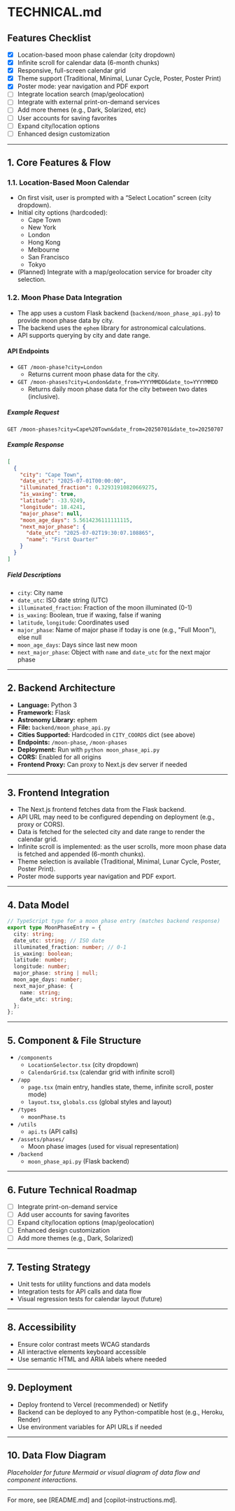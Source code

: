 # TECHNICAL.md

## Features Checklist

- [x] Location-based moon phase calendar (city dropdown)
- [x] Infinite scroll for calendar data (6-month chunks)
- [x] Responsive, full-screen calendar grid
- [x] Theme support (Traditional, Minimal, Lunar Cycle, Poster, Poster Print)
- [x] Poster mode: year navigation and PDF export
- [ ] Integrate location search (map/geolocation)
- [ ] Integrate with external print-on-demand services
- [ ] Add more themes (e.g., Dark, Solarized, etc)
- [ ] User accounts for saving favorites
- [ ] Expand city/location options
- [ ] Enhanced design customization

---

## 1. Core Features & Flow

### 1.1. Location-Based Moon Calendar
- On first visit, user is prompted with a “Select Location” screen (city dropdown).
- Initial city options (hardcoded):
  - Cape Town
  - New York
  - London
  - Hong Kong
  - Melbourne
  - San Francisco
  - Tokyo
- (Planned) Integrate with a map/geolocation service for broader city selection.

### 1.2. Moon Phase Data Integration
- The app uses a custom Flask backend (`backend/moon_phase_api.py`) to provide moon phase data by city.
- The backend uses the `ephem` library for astronomical calculations.
- API supports querying by city and date range.

#### API Endpoints
- `GET /moon-phase?city=London`
  - Returns current moon phase data for the city.
- `GET /moon-phases?city=London&date_from=YYYYMMDD&date_to=YYYYMMDD`
  - Returns daily moon phase data for the city between two dates (inclusive).

##### Example Request
```
GET /moon-phases?city=Cape%20Town&date_from=20250701&date_to=20250707
```

##### Example Response
```json
[
  {
    "city": "Cape Town",
    "date_utc": "2025-07-01T00:00:00",
    "illuminated_fraction": 0.32931910820669275,
    "is_waxing": true,
    "latitude": -33.9249,
    "longitude": 18.4241,
    "major_phase": null,
    "moon_age_days": 5.5614236111111115,
    "next_major_phase": {
      "date_utc": "2025-07-02T19:30:07.108865",
      "name": "First Quarter"
    }
  }
]
```

##### Field Descriptions
- `city`: City name
- `date_utc`: ISO date string (UTC)
- `illuminated_fraction`: Fraction of the moon illuminated (0-1)
- `is_waxing`: Boolean, true if waxing, false if waning
- `latitude`, `longitude`: Coordinates used
- `major_phase`: Name of major phase if today is one (e.g., "Full Moon"), else null
- `moon_age_days`: Days since last new moon
- `next_major_phase`: Object with `name` and `date_utc` for the next major phase

---

## 2. Backend Architecture

- **Language:** Python 3
- **Framework:** Flask
- **Astronomy Library:** ephem
- **File:** `backend/moon_phase_api.py`
- **Cities Supported:** Hardcoded in `CITY_COORDS` dict (see above)
- **Endpoints:** `/moon-phase`, `/moon-phases`
- **Deployment:** Run with `python moon_phase_api.py`
- **CORS:** Enabled for all origins
- **Frontend Proxy:** Can proxy to Next.js dev server if needed

---

## 3. Frontend Integration

- The Next.js frontend fetches data from the Flask backend.
- API URL may need to be configured depending on deployment (e.g., proxy or CORS).
- Data is fetched for the selected city and date range to render the calendar grid.
- Infinite scroll is implemented: as the user scrolls, more moon phase data is fetched and appended (6-month chunks).
- Theme selection is available (Traditional, Minimal, Lunar Cycle, Poster, Poster Print).
- Poster mode supports year navigation and PDF export.

---

## 4. Data Model

```ts
// TypeScript type for a moon phase entry (matches backend response)
export type MoonPhaseEntry = {
  city: string;
  date_utc: string; // ISO date
  illuminated_fraction: number; // 0-1
  is_waxing: boolean;
  latitude: number;
  longitude: number;
  major_phase: string | null;
  moon_age_days: number;
  next_major_phase: {
    name: string;
    date_utc: string;
  };
};
```

---

## 5. Component & File Structure

- `/components`
  - `LocationSelector.tsx` (city dropdown)
  - `CalendarGrid.tsx` (calendar grid with infinite scroll)
- `/app`
  - `page.tsx` (main entry, handles state, theme, infinite scroll, poster mode)
  - `layout.tsx`, `globals.css` (global styles and layout)
- `/types`
  - `moonPhase.ts`
- `/utils`
  - `api.ts` (API calls)
- `/assets/phases/`
  - Moon phase images (used for visual representation)
- `/backend`
  - `moon_phase_api.py` (Flask backend)

---

## 6. Future Technical Roadmap
- [ ] Integrate print-on-demand service
- [ ] Add user accounts for saving favorites
- [ ] Expand city/location options (map/geolocation)
- [ ] Enhanced design customization
- [ ] Add more themes (e.g., Dark, Solarized)

---

## 7. Testing Strategy
- Unit tests for utility functions and data models
- Integration tests for API calls and data flow
- Visual regression tests for calendar layout (future)

---

## 8. Accessibility
- Ensure color contrast meets WCAG standards
- All interactive elements keyboard accessible
- Use semantic HTML and ARIA labels where needed

---

## 9. Deployment
- Deploy frontend to Vercel (recommended) or Netlify
- Backend can be deployed to any Python-compatible host (e.g., Heroku, Render)
- Use environment variables for API URLs if needed

---

## 10. Data Flow Diagram
*Placeholder for future Mermaid or visual diagram of data flow and component interactions.*

---

For more, see [README.md] and [copilot-instructions.md]. 